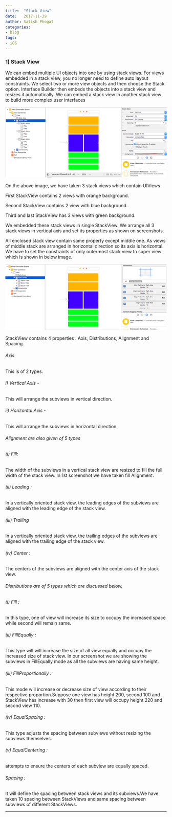 ```yaml
---
title:  "Stack View"
date:   2017-11-29
author: Satish Phogat
categories:
- blog
tags:
- iOS
---
```

### 1) Stack View

 We can embed multiple UI objects into one by using stack views. For views embedded in a stack view, you no longer need to define auto layout constraints.
We select two or more view objects and then choose the Stack option. Interface Builder then embeds the objects into a stack view and resizes it automatically.
We can embed a stack view in another stack view to build more complex user interfaces

<img src="/static/StackView1.png" alt="Drawing" style="width: 700px;"/>

On the above image, we have taken 3 stack views which contain UIViews.

First StackView contains 2 views with orange background.

Second StackView contains 2 view with blue background.

Third and last StackView has 3 views with green background.

 We embedded these stack views in single StackView. We arrange all 3 stack views in vertical axis and set its properties as shown on screenshots.

 All enclosed stack view contain same property except middle one. As views of middle stack are arranged in horizontal direction so its axis is horizontal. We have to set the constraints of only outermost stack view to super view which is shown in below image.

<img src="/static/StackViewConstraint.png" alt="Drawing" style="width: 600px;"/>

StackView contains 4 properties : Axis, Distributions, Alignment and Spacing.

###### Axis
This is of 2 types.

###### i) Vertical Axis -
This will arrange the subviews in vertical direction.

###### ii) Horizontal Axis -
This will arrange the subviews in horizontal direction.

###### Alignment are also given of 5 types

###### (i) Fill:
 The width of the subviews in a vertical stack view are resized to fill the full width of the stack view. In 1st screenshot we have taken fill Alignment.

###### (ii) Leading :
 In a vertically oriented stack view, the leading edges of the subviews are aligned with the leading edge of the stack view.

###### (iii) Trailing 
 In a vertically oriented stack view, the trailing edges of the subviews are aligned with the trailing edge of the stack view.

###### (iv) Center :
 The centers of the subviews are aligned with the center axis of the stack view.

###### Distributions are of 5 types which are discussed below.
###### (i) Fill :
  In this type, one of view will increase its size to occupy the increased space while second will remain same.
###### (ii) FillEqually :
 This type will will increase the size of all view equally and occupy the increased size of stack view. In our screenshot we are showing the subviews in FillEqually mode as all the subviews are having same height.
###### (iii) FillProportionally :
 This mode will increase or decrease size of view according to their respective proportion.Suppose one view has height 200, second 100 and StackView has increase with 30 then first view will occupy height 220 and second view 110.
###### (iv) EqualSpacing :
This type adjusts the spacing between subviews without resizing the subviews themselves.
###### (v) EqualCentering :
 attempts to ensure the centers of each subview are equally spaced.

###### Spacing :
It will define the spacing between stack views and its subviews.We have taken 10 spacing between StackViews and same spacing between subviews of different StackViews.

***
